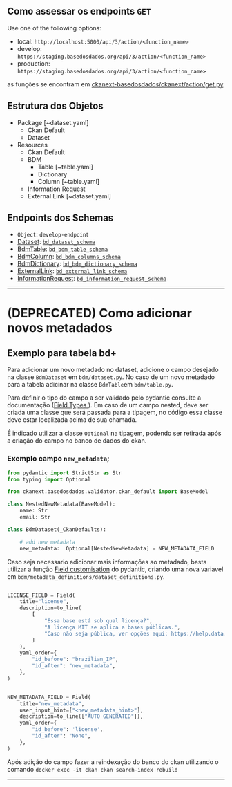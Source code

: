 

## Como assessar os endpoints `GET`
 Use one of the following options:
 - local: `http://localhost:5000/api/3/action/<function_name>`
- develop: `https://staging.basedosdados.org/api/3/action/<function_name>`
- production: `https://staging.basedosdados.org/api/3/action/<function_name>`

as funções se encontram em [ckanext-basedosdados/ckanext/action/get.py](../actions/get.py)

## Estrutura dos Objetos

- Package [~dataset.yaml]
   - Ckan Default
   - Dataset
- Resources
   - Ckan Default 
   - BDM
      - Table [~table.yaml]
      - Dictionary 
      - Column [~table.yaml]
   - Information Request
   - External Link [~dataset.yaml]


 ## Endpoints dos Schemas

- `Object`: `develop-endpoint`
-  [Dataset](resources/dataset/__init__.py): [`bd_dataset_schema`](https://staging.basedosdados.org/api/3/action/bd_dataset_schema)
-  [BdmTable](resources/bdm/table/__init__.py): [`bd_bdm_table_schema`](https://staging.basedosdados.org/api/3/action/bd_bdm_table_schema)
-  [BdmColumn](resources/bdm/column/__init__.py): [`bd_bdm_columns_schema`](https://staging.basedosdados.org/api/3/action/bd_bdm_columns_schema)
-  [BdmDictionary](resources/bdm/dictionary/__init__.py): [`bd_bdm_dictionary_schema`](https://staging.basedosdados.org/api/3/action/bd_bdm_dictionary_schema)
-  [ExternalLink](resources/external_link/__init__.py): [`bd_external_link_schema`](https://staging.basedosdados.org/api/3/action/bd_external_link_schema)
- [InformationRequest](resources/information_request/__init__.py): [`bd_information_request_schema`](https://staging.basedosdados.org/api/3/action/bd_information_request_schema)

 ----

# (DEPRECATED) Como adicionar novos metadados



## Exemplo para tabela bd+

Para adicionar um novo metadado no dataset, adicione o campo desejado na classe `BdmDataset` em `bdm/dataset.py`. No caso de um novo metadado para a tabela adicinar na classe `BdmTable`em `bdm/table.py`.

Para definir o tipo do campo a ser validado pelo pydantic consulte a documentação ([Field Types ](https://pydantic-docs.helpmanual.io/usage/types/)). Em caso de um campo nested, deve ser criada uma classe que será passada para a tipagem, no código essa classe deve estar localizada acima de sua chamada.


É indicado utilizar a classe `Optional` na tipagem, podendo ser retirada após a criação do campo no banco de dados do ckan. 


### Exemplo campo `new_metadata`;
```python
from pydantic import StrictStr as Str
from typing import Optional

from ckanext.basedosdados.validator.ckan_default import BaseModel

class NestedNewMetadata(BaseModel):
    name: Str 
    email: Str

class BdmDataset(_CkanDefaults):

    # add new metadata
    new_metadata:  Optional[NestedNewMetadata] = NEW_METADATA_FIELD

```

Caso seja necessario adicionar mais informações ao metadado, basta utilizar 
a função [Field customisation](https://pydantic-docs.helpmanual.io/usage/schema/#field-customisation)
do pydantic, criando uma nova variavel em `bdm/metadata_definitions/dataset_definitions.py`.

```python

LICENSE_FIELD = Field(
    title="license",
    description=to_line(
        [
            "Essa base está sob qual licença?",
            "A licença MIT se aplica a bases públicas.",
            "Caso não seja pública, ver opções aqui: https://help.data.world/hc/en-us/articles/115006114287-Common-license-types-for-datasets",
        ]
    ),
    yaml_order={
        "id_before": "brazilian_IP",
        "id_after": "new_metadata",
    },
)


NEW_METADATA_FIELD = Field(
    title="new_metadata",
    user_input_hint=["<new_metadata_hint>"],
    description=to_line(["AUTO GENERATED"]),
    yaml_order={
        "id_before": 'license',
        "id_after": "None",
    },
)
```

Após adição do campo fazer a reindexação do banco do ckan utilizando o comando `docker exec -it ckan ckan search-index rebuild`

----
